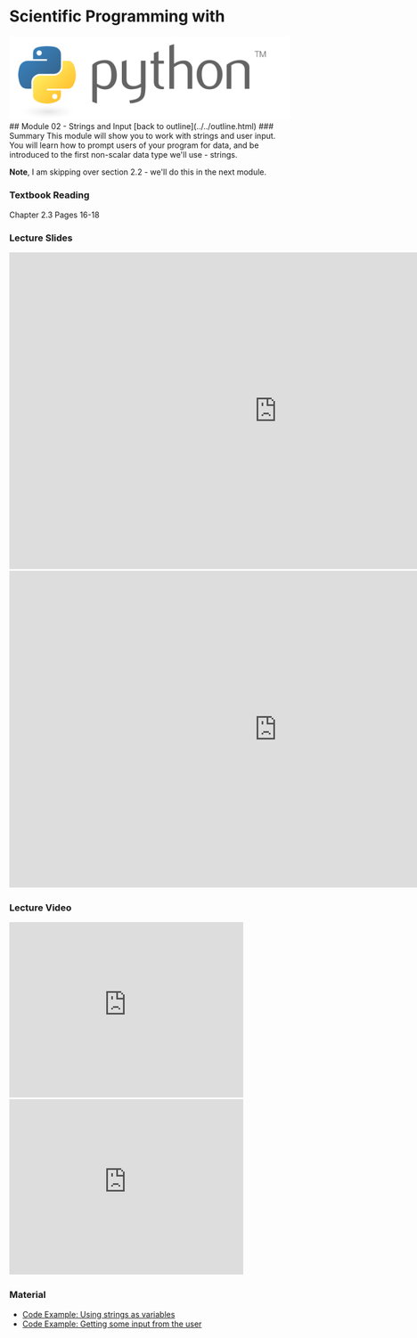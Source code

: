 # Scientific Programming with 
<img src="../../imgs/python.png"/>
## Module 02 - Strings and Input
[back to outline](../../outline.html)
### Summary
This module will show you to work with strings and user input.  You will learn how to prompt users of your program for data, and be introduced to the first non-scalar data type we'll use - strings.

**Note**, I am skipping over section 2.2 - we'll do this in the next module.

### Textbook Reading
Chapter 2.3
Pages 16-18

### Lecture Slides
<iframe src="https://docs.google.com/presentation/d/1t83-OEvycs3Osp9DLOttb23ZfDRmYSmDOd9htwT57BY/embed?start=false&loop=false&delayms=3000" frameborder="0" width="960" height="569" allowfullscreen="true" mozallowfullscreen="true" webkitallowfullscreen="true"></iframe>

<iframe src="https://docs.google.com/presentation/d/1F1IN6vWk3ED2nwA5qVSRLHBhNsfux8uys4Q0FLSiynk/embed?start=false&loop=false&delayms=3000" frameborder="0" width="960" height="569" allowfullscreen="true" mozallowfullscreen="true" webkitallowfullscreen="true"></iframe>

### Lecture Video
<iframe width="420" height="315" src="https://www.youtube.com/embed/D8D8ZRj7eig" frameborder="0" allowfullscreen></iframe>
<iframe width="420" height="315" src="https://www.youtube.com/embed/iP5v84RBPkE" frameborder="0" allowfullscreen></iframe>

### Material
- [Code Example:  Using strings as variables](letsgo.py)
- [Code Example:  Getting some input from the user](letsgo_someone.py)